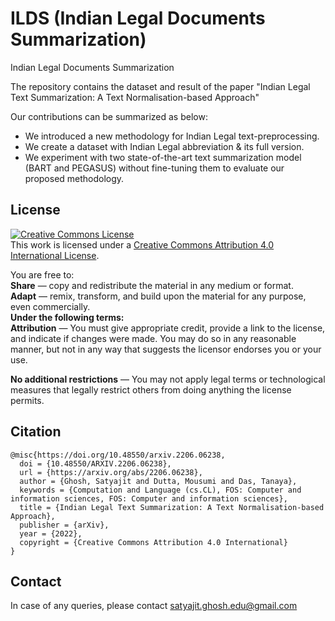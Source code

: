 # ILDS (Indian Legal Documents Summarization)
Indian Legal Documents Summarization

The repository contains the dataset and result of the paper "Indian Legal Text Summarization: A Text Normalisation-based Approach"

Our contributions can be summarized as below:

* We introduced a new methodology for Indian Legal text-preprocessing.
* We create a dataset with Indian Legal abbreviation & its full version.
* We experiment with two state-of-the-art text summarization model (BART and PEGASUS) without fine-tuning them to evaluate our proposed methodology.



## License

<a rel="license" href="http://creativecommons.org/licenses/by/4.0/"><img alt="Creative Commons License" style="border-width:0" src="https://i.creativecommons.org/l/by/4.0/88x31.png" /></a><br />This work is licensed under a <a rel="license" href="http://creativecommons.org/licenses/by/4.0/">Creative Commons Attribution 4.0 International License</a>.

You are free to:<br>
<b>Share</b> — copy and redistribute the material in any medium or format.<br>
<b>Adapt</b> — remix, transform, and build upon the material
for any purpose, even commercially.<br>
<b>Under the following terms:</b><br>
<b>Attribution</b> — You must give appropriate credit, provide a link to the license, and indicate if changes were made. You may do so in any reasonable manner, but not in any way that suggests the licensor endorses you or your use.

<b>No additional restrictions</b> — You may not apply legal terms or technological measures that legally restrict others from doing anything the license permits.


## Citation

```
@misc{https://doi.org/10.48550/arxiv.2206.06238,
  doi = {10.48550/ARXIV.2206.06238},
  url = {https://arxiv.org/abs/2206.06238},
  author = {Ghosh, Satyajit and Dutta, Mousumi and Das, Tanaya},
  keywords = {Computation and Language (cs.CL), FOS: Computer and information sciences, FOS: Computer and information sciences},
  title = {Indian Legal Text Summarization: A Text Normalisation-based Approach},
  publisher = {arXiv},
  year = {2022},
  copyright = {Creative Commons Attribution 4.0 International}
}

```

## Contact

In case of any queries, please contact <satyajit.ghosh.edu@gmail.com>
